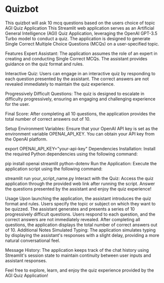 # Quizbot
This quizbot will ask 10 mcq questions based on the users choice of topic
AGI Quiz Application
This Streamlit web application serves as an Artificial General Intelligence (AGI) Quiz Application, leveraging the OpenAI GPT-3.5 Turbo model to conduct a quiz. The application is designed to generate Single Correct Multiple Choice Questions (MCQs) on a user-specified topic.

Features
Expert Assistant: The application assumes the role of an expert in creating and conducting Single Correct MCQs. The assistant provides guidance on the quiz format and rules.

Interactive Quiz: Users can engage in an interactive quiz by responding to each question presented by the assistant. The correct answers are not revealed immediately to maintain the quiz experience.

Progressively Difficult Questions: The quiz is designed to escalate in difficulty progressively, ensuring an engaging and challenging experience for the user.

Final Score: After completing all 10 questions, the application provides the total number of correct answers out of 10.

Setup
Environment Variables: Ensure that your OpenAI API key is set as the environment variable OPENAI_API_KEY. You can obtain your API key from the OpenAI platform.


export OPENAI_API_KEY="your-api-key"
Dependencies Installation: Install the required Python dependencies using the following command:


pip install openai streamlit python-dotenv
Run the Application: Execute the application script using the following command:


streamlit run your_script_name.py
Interact with the Quiz: Access the quiz application through the provided web link after running the script. Answer the questions presented by the assistant and enjoy the quiz experience!

Usage
Upon launching the application, the assistant introduces the quiz format and rules.
Users specify the topic or subject on which they want to be quizzed.
The assistant generates and presents a series of 10 progressively difficult questions.
Users respond to each question, and the correct answers are not immediately revealed.
After completing all questions, the application displays the total number of correct answers out of 10.
Additional Notes
Simulated Typing: The application simulates typing by displaying the assistant's responses with a slight delay, providing a more natural conversational feel.

Message History: The application keeps track of the chat history using Streamlit's session state to maintain continuity between user inputs and assistant responses.

Feel free to explore, learn, and enjoy the quiz experience provided by the AGI Quiz Application!
